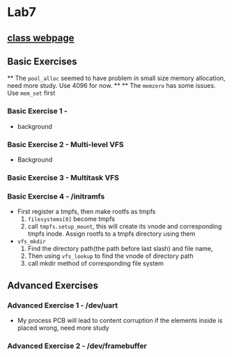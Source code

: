 # Lab7
[class webpage](https://nycu-caslab.github.io/OSC2024/labs/lab7.html)
---
## Basic Exercises
** The ```pool_alloc``` seemed to have problem in small size memory allocation, need more study. Use 4096 for now. **
** The ```memzero``` has some issues. Use ```mem_set``` first
### Basic Exercise 1 - 
+ background

### Basic Exercise 2 - Multi-level VFS
+ Background
### Basic Exercise 3 - Multitask VFS
### Basic Exercise 4 - /initramfs
+ First register a tmpfs, then make rootfs as tmpfs
    1. ```filesystems[0]``` become tmpfs
    2. call ```tmpfs.setup_mount```, this will create its vnode and corresponding tmpfs inode. Assign rootfs to a tmpfs directory using them
+ ```vfs_mkdir```
    1. Find the directory path(the path before last slash) and file name, 
    2. Then using ```vfs_lookup``` to find the vnode of directory path
    3. call mkdir method of corresponding file system
## Advanced Exercises
### Advanced Exercise 1 - /dev/uart
+ My process PCB will lead to content corruption if the elements inside is placed wrong, need more study
### Advanced Exercise 2 - /dev/framebuffer


